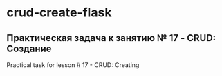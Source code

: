 # crud-create-flask

## Практическая задача к занятию № 17 - CRUD: Создание

Practical task for lesson # 17 - CRUD: Creating

